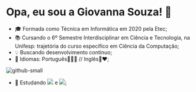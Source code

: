# Opa, eu sou a Giovanna Souza! 💖

- 🎓 Formada como Técnica em Informática em 2020 pela Etec;
- 📚 Cursando o 6º Semestre Interdisciplinar em Ciência e Tecnologia, na Unifesp: trajetória do curso específico em Ciência da Computação;
- 💡 Buscando desenvolvimento contínuo;
- 💬 Idiomas: Português💚💛💙 // Inglês💙❤️;

![github-small](https://github.com/user-attachments/assets/d9d78d6f-6ea7-457f-82eb-5688930c9b8e)


- 🌱 Estudando <img src= "https://img.shields.io/badge/C-00599C?style=for-the-badge&logo=c&logoColor=white"> e <img src= "https://img.shields.io/badge/Python-14354C?style=for-the-badge&logo=python&logoColor=white"/>;



